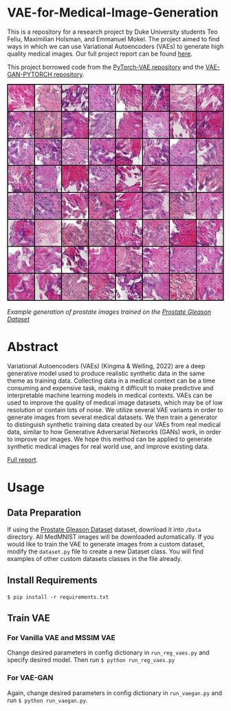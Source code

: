 # VAE-for-Medical-Image-Generation

This is a repository for a research project by Duke University students Teo Feliu, Maximilian Holsman, and Emmanuel Mokel. The project aimed to find ways in which we can use Variational Autoencoders (VAEs) to generate high quality medical images. Our full project report can be found [here](https://github.com/maxholsman/VAE-for-Medical-Image-Generation/blob/main/CS_675_Final_Project_Writeup.pdf). 

This project borrowed code from the [PyTorch-VAE repository](https://github.com/AntixK/PyTorch-VAE) and the [VAE-GAN-PYTORCH repository](https://github.com/rishabhd786/VAE-GAN-PYTORCH). 

![Example generation](./Prostate_VAEGAN.png)

*Example generation of prostate images trained on the [Prostate Gleason Dataset](https://github.com/MicheleDamian/prostate-gleason-dataset/tree/master)*

# Abstract
Variational Autoencoders (VAEs) (Kingma & Welling, 2022) are a deep generative model used to produce realistic synthetic data in the same theme as training data. Collecting data in a medical context can be a time consuming and expensive task, making it difficult to make predictive and interpretable machine learning models in medical contexts. VAEs can be used to improve the quality of medical image datasets, which may be of low resolution or contain lots of noise. We utilize several VAE variants in order to generate images from several medical datasets. We then train a generator to distinguish synthetic training data created by our VAEs from real medical data, similar to how Generative Adversarial Networks (GANs) work, in order to improve our images. We hope this method can be applied to generate synthetic medical images for real world use, and improve
existing data.

[Full report](https://github.com/maxholsman/VAE-for-Medical-Image-Generation/blob/main/CS_675_Final_Project_Writeup.pdf).

# Usage
## Data Preparation
If using the [Prostate Gleason Dataset](https://github.com/MicheleDamian/prostate-gleason-dataset/tree/master) dataset, download it into `/Data` directory. All MedMNIST images will be downloaded automatically. If you would like to train the VAE to generate images from a custom dataset, modify the `dataset.py` file to create a new Dataset class. You will find examples of other custom datasets classes in the file already.
## Install Requirements
```
$ pip install -r requirements.txt
```
## Train VAE
### For Vanilla VAE and MSSIM VAE
Change desired parameters in config dictionary in `run_reg_vaes.py` and specify desired model. Then run `$ python run_reg_vaes.py`
### For VAE-GAN
Again, change desired parameters in config dictionary in `run_vaegan.py` and run `$ python run_vaegan.py`. 

<!-- 
# Generated Images
| Training Images | Reconstructed Images| Generated Images |
|---------------|------------------|------------------|
| ![Prostate Gleason images](training.png) | ![Reconstructed prostate images](Prostate_VAEGAN.png) | ![Reconstructed prostate images](Prostate_VAEGAN.png) | -->

<!-- | ![Generated prostate images](URL-of-source-image-2) | ![Generated Image 2](URL-of-generated-image-2) |
| ...           | ...              | -->
